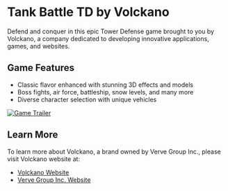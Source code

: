 # Tank Battle TD by Volckano

Defend and conquer in this epic Tower Defense game brought to you by Volckano, a company dedicated to developing innovative applications, games, and websites.


## Game Features

- Classic flavor enhanced with stunning 3D effects and models
- Boss fights, air force, battleship, snow levels, and many more
- Diverse character selection with unique vehicles

[![Game Trailer](https://img.youtube.com/vi/rEhHE6T1gbs/0.jpg)](https://www.youtube.com/watch?v=rEhHE6T1gbs)


## Learn More

To learn more about Volckano, a brand owned by Verve Group Inc., please visit Volckano website at:

- [Volckano Website](https://www.volckano.com)
- [Verve Group Inc. Website](https://www.vervegroup.ca)
